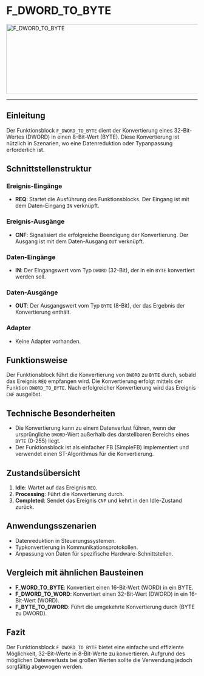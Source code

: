# F_DWORD_TO_BYTE

<img width="1248" height="184" alt="F_DWORD_TO_BYTE" src="https://github.com/user-attachments/assets/3a6b0a87-3a1e-478f-a160-dfbaca28aa01" />

* * * * * * * * * *
## Einleitung
Der Funktionsblock `F_DWORD_TO_BYTE` dient der Konvertierung eines 32-Bit-Wertes (DWORD) in einen 8-Bit-Wert (BYTE). Diese Konvertierung ist nützlich in Szenarien, wo eine Datenreduktion oder Typanpassung erforderlich ist.

## Schnittstellenstruktur

### **Ereignis-Eingänge**
- **REQ**: Startet die Ausführung des Funktionsblocks. Der Eingang ist mit dem Daten-Eingang `IN` verknüpft.

### **Ereignis-Ausgänge**
- **CNF**: Signalisiert die erfolgreiche Beendigung der Konvertierung. Der Ausgang ist mit dem Daten-Ausgang `OUT` verknüpft.

### **Daten-Eingänge**
- **IN**: Der Eingangswert vom Typ `DWORD` (32-Bit), der in ein `BYTE` konvertiert werden soll.

### **Daten-Ausgänge**
- **OUT**: Der Ausgangswert vom Typ `BYTE` (8-Bit), der das Ergebnis der Konvertierung enthält.

### **Adapter**
- Keine Adapter vorhanden.

## Funktionsweise
Der Funktionsblock führt die Konvertierung von `DWORD` zu `BYTE` durch, sobald das Ereignis `REQ` empfangen wird. Die Konvertierung erfolgt mittels der Funktion `DWORD_TO_BYTE`. Nach erfolgreicher Konvertierung wird das Ereignis `CNF` ausgelöst.

## Technische Besonderheiten
- Die Konvertierung kann zu einem Datenverlust führen, wenn der ursprüngliche `DWORD`-Wert außerhalb des darstellbaren Bereichs eines `BYTE` (0-255) liegt.
- Der Funktionsblock ist als einfacher FB (SimpleFB) implementiert und verwendet einen ST-Algorithmus für die Konvertierung.

## Zustandsübersicht
1. **Idle**: Wartet auf das Ereignis `REQ`.
2. **Processing**: Führt die Konvertierung durch.
3. **Completed**: Sendet das Ereignis `CNF` und kehrt in den Idle-Zustand zurück.

## Anwendungsszenarien
- Datenreduktion in Steuerungssystemen.
- Typkonvertierung in Kommunikationsprotokollen.
- Anpassung von Daten für spezifische Hardware-Schnittstellen.

## Vergleich mit ähnlichen Bausteinen
- **F_WORD_TO_BYTE**: Konvertiert einen 16-Bit-Wert (WORD) in ein BYTE.
- **F_DWORD_TO_WORD**: Konvertiert einen 32-Bit-Wert (DWORD) in ein 16-Bit-Wert (WORD).
- **F_BYTE_TO_DWORD**: Führt die umgekehrte Konvertierung durch (BYTE zu DWORD).

## Fazit
Der Funktionsblock `F_DWORD_TO_BYTE` bietet eine einfache und effiziente Möglichkeit, 32-Bit-Werte in 8-Bit-Werte zu konvertieren. Aufgrund des möglichen Datenverlusts bei großen Werten sollte die Verwendung jedoch sorgfältig abgewogen werden.
